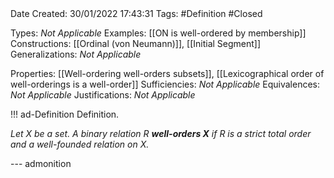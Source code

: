 <br />
<br />

Date Created: 30/01/2022 17:43:31
Tags: #Definition #Closed 

Types: _Not Applicable_
Examples: [[ON is well-ordered by membership]]
Constructions: [[Ordinal (von Neumann)]], [[Initial Segment]]
Generalizations: _Not Applicable_

Properties: [[Well-ordering well-orders subsets]], [[Lexicographical order of well-orderings is a well-order]]
Sufficiencies: _Not Applicable_
Equivalences: _Not Applicable_
Justifications: _Not Applicable_

!!! ad-Definition Definition.

_Let $X$ be a set. A binary relation $R$ **well-orders $X$** if $R$ is a strict total order and a well-founded relation on $X$._

--- admonition
